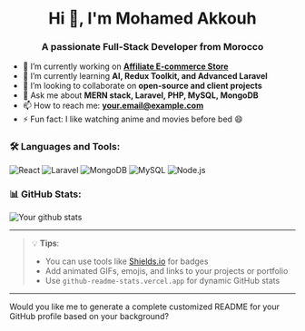 <h1 align="center">Hi 👋, I'm Mohamed Akkouh</h1>
<h3 align="center">A passionate Full-Stack Developer from Morocco</h3>

- 🔭 I’m currently working on **[Affiliate E-commerce Store](https://github.com/MohamedAkkouh/yourproject)**  
- 🌱 I’m currently learning **AI, Redux Toolkit, and Advanced Laravel**  
- 👯 I’m looking to collaborate on **open-source and client projects**  
- 💬 Ask me about **MERN stack, Laravel, PHP, MySQL, MongoDB**  
- 📫 How to reach me: **your.email@example.com**  
- ⚡ Fun fact: I like watching anime and movies before bed 😄

### 🛠️ Languages and Tools:
![React](https://img.shields.io/badge/-React-20232A?logo=react&logoColor=61DAFB&style=flat)
![Laravel](https://img.shields.io/badge/-Laravel-E74430?logo=laravel&logoColor=white&style=flat)
![MongoDB](https://img.shields.io/badge/-MongoDB-4DB33D?logo=mongodb&logoColor=white&style=flat)
![MySQL](https://img.shields.io/badge/-MySQL-00758F?logo=mysql&logoColor=white&style=flat)
![Node.js](https://img.shields.io/badge/-Node.js-43853D?logo=node.js&logoColor=white&style=flat)

### 📊 GitHub Stats:
![Your github stats](https://github-readme-stats.vercel.app/api?username=MohamedAkkouh&show_icons=true&theme=radical)

---

> 💡 **Tips**:
> - You can use tools like [Shields.io](https://shields.io/) for badges  
> - Add animated GIFs, emojis, and links to your projects or portfolio  
> - Use `github-readme-stats.vercel.app` for dynamic GitHub stats  

---

Would you like me to generate a complete customized README for your GitHub profile based on your background?
